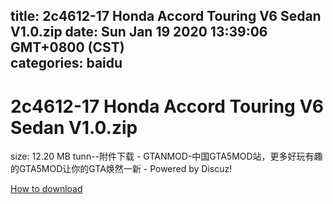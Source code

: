 
title: 2c4612-17 Honda Accord Touring V6 Sedan V1.0.zip
date: Sun Jan 19 2020 13:39:06 GMT+0800 (CST)    
categories: baidu
---

# 2c4612-17 Honda Accord Touring V6 Sedan V1.0.zip
size: 12.20 MB
 tunn--附件下载 - GTANMOD-中国GTA5MOD站，更多好玩有趣的GTA5MOD让你的GTA焕然一新 - Powered by Discuz!
 

[How to download](https://bpcam.bemobtrk.com/go/2ceec3aa-1ca2-46d6-b9ff-aaa5c184517c?jno=699)